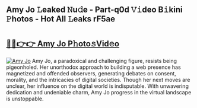 ## Amy Jo 𝙻eaked 𝙽u𝚍e - Part-q0d 𝚅𝚒deo B𝚒kini 𝙿hotos - Hot All 𝙻eaks rF5ae

# <h2><a href="http://ld64t1u.urlbe.top/?page=Amy+Jo">🔗🔗👉👉 Amy Jo P𝚑oto𝚜Vid𝚎o</a></h2>

[![Amy Jo](https://i.imgur.com/eBuTRDB.gif)](http://ld64t1u.urlbe.top/?page=Amy+Jo)
Amy Jo, a paradoxical and challenging figure, resists being pigeonholed. Her unorthodox approach to building a web presence has magnetized and offended observers, generating debates on consent, morality, and the intricacies of digital societies. Though her next moves are unclear, her influence on the digital world is indisputable. With unwavering dedication and undeniable charm, Amy Jo progress in the virtual landscape is unstoppable.
